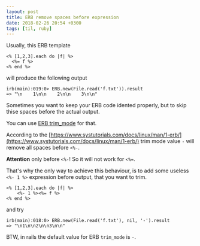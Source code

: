 ```yaml
---
layout: post
title: ERB remove spaces before expression
date: 2018-02-26 20:54 +0300
tags: [til, ruby]
---
```


Usually, this ERB template 

```
<% [1,2,3].each do |f| %>
  <%= f %>
<% end %>
```

will produce the following output

```
irb(main):019:0> ERB.new(File.read('f.txt')).result
=> "\n    1\n\n    2\n\n    3\n\n"
```

Sometimes you want to keep your ERB code idented properly, but to skip thise spaces before the actual output.

You can use [ERB trim_mode](http://ruby-doc.org/stdlib-2.5.0/libdoc/erb/rdoc/ERB.html#method-c-new) for that.

According to the [https://www.systutorials.com/docs/linux/man/1-erb/](https://www.systutorials.com/docs/linux/man/1-erb/)
trim mode value `-` will remove all spaces before `<%-`.

**Attention** only before `<%-`! So it will not work for `<%=`.

That's why the only way to achieve this behaviour, is to add some useless `<%- 1 %>` expression before output, that you want to trim.

```
<% [1,2,3].each do |f| %>
    <%- 1 %><%= f %>
<% end %>
```

and try

```
irb(main):018:0> ERB.new(File.read('f.txt'), nil, '-').result
=> "\n1\n\n2\n\n3\n\n"
```

BTW, in rails the default value for ERB `trim_mode` is `-`.


